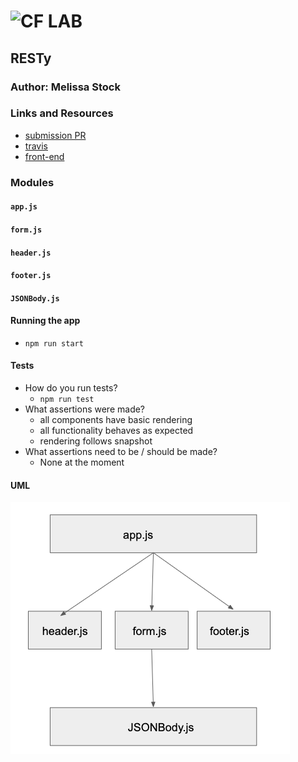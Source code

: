 ![CF](http://i.imgur.com/7v5ASc8.png) LAB
=================================================

## RESTy

### Author: Melissa Stock

### Links and Resources
* [submission PR](https://github.com/401-advancedjs/RESTy/pull/1)
* [travis](https://www.travis-ci.com/401-advancedjs/RESTy)
* [front-end](https://priceless-volhard-0ff52c.netlify.com/)

### Modules
#### `app.js`
#### `form.js`
#### `header.js`
#### `footer.js`
#### `JSONBody.js`

#### Running the app
* `npm run start`
  
#### Tests
* How do you run tests?
  * `npm run test`
* What assertions were made?
  * all components have basic rendering
  * all functionality behaves as expected
  * rendering follows snapshot
* What assertions need to be / should be made?
  * None at the moment

#### UML
![RESTy UML](RESTyUML.png)
